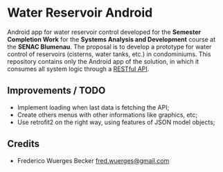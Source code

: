 Water Reservoir Android
================================================================================

Android app for water reservoir control developed for the **Semester Completion Work** for the **Systems Analysis and Development** course at the **SENAC Blumenau**.
The proposal is to develop a prototype for water control of reservoirs (cisterns, water tanks, etc.) in condominiums.
This repository contains only the Android app of the solution, in which it consumes all system logic through a [RESTful API](https://github.com/fredw/senac-tcs-api).


Improvements / TODO
------------------------------------------------------------
- Implement loading when last data is fetching the API;
- Create others menus with other informations like graphics, etc;
- Use retrofit2 on the right way, using features of JSON model objects;


Credits
------------------------------------------------------------
* Frederico Wuerges Becker <fred.wuerges@gmail.com>